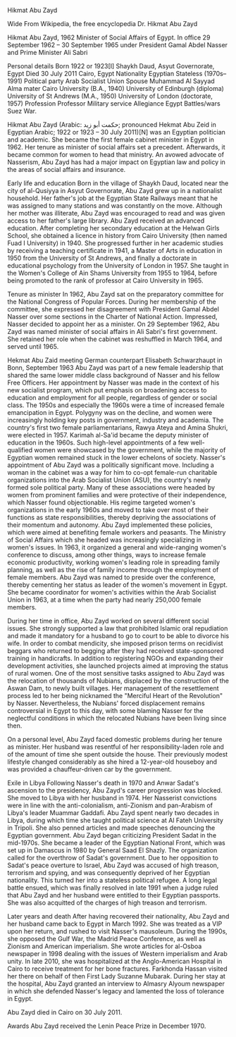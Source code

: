 Hikmat Abu Zayd

Wide From Wikipedia, the free encyclopedia Dr. Hikmat Abu Zayd

Hikmat Abu Zayd, 1962 Minister of Social Affairs of Egypt.
In office 29 September 1962 – 30 September 1965
under President Gamal Abdel Nasser 
and Prime Minister Ali Sabri


Personal details Born 1922 or 1923\[I\]
Shaykh Daud, Asyut Governorate, Egypt Died 30 July 2011 Cairo, Egypt
Nationality Egyptian Stateless (1970s–1991) Political party Arab
Socialist Union Spouse Muhammad Al Sayyad Alma mater Cairo University
(B.A., 1940) University of Edinburgh (diploma) University of St Andrews
(M.A., 1950) University of London (doctorate, 1957) Profession Professor
Military service Allegiance Egypt Battles/wars Suez War.

Hikmat Abu Zayd
(Arabic: حكمت أبو زيد; pronounced Hekmat Abu Zeid in Egyptian Arabic;
1922 or 1923 – 30 July 2011)\[N\] was an Egyptian politician and
academic. She became the first female cabinet minister in Egypt in 1962.
Her tenure as minister of social affairs set a precedent. Afterwards, it
became common for women to head that ministry. An avowed advocate of
Nasserism, Abu Zayd has had a major impact on Egyptian law and policy in
the areas of social affairs and insurance.

Early life and education Born in the village of Shaykh Daud, located
near the city of al-Qusiyya in Asyut Governorate, Abu Zayd grew up in a
nationalist household. Her father's job at the Egyptian State Railways
meant that he was assigned to many stations and was constantly on the
move. Although her mother was illiterate, Abu Zayd was encouraged to
read and was given access to her father's large library. Abu Zayd
received an advanced education. After completing her secondary education
at the Helwan Girls School, she obtained a licence in history from Cairo
University (then named Fuad I University) in 1940. She progressed
further in her academic studies by receiving a teaching certificate in
1941, a Master of Arts in education in 1950 from the University of St
Andrews, and finally a doctorate in educational psychology from the
University of London in 1957. She taught in the Women's College of Ain
Shams University from 1955 to 1964, before being promoted to the rank of
professor at Cairo University in 1965.

Tenure as minister In 1962, Abu Zayd sat on the preparatory committee
for the National Congress of Popular Forces. During her membership of
the committee, she expressed her disagreement with President Gamal Abdel
Nasser over some sections in the Charter of National Action. Impressed,
Nasser decided to appoint her as a minister. On 29 September 1962, Abu
Zayd was named minister of social affairs in Ali Sabri's first
government. She retained her role when the cabinet was reshuffled in
March 1964, and served until 1965.

Hekmat Abu Zaid meeting German counterpart Elisabeth Schwarzhaupt in
Bonn, September 1963 Abu Zayd was part of a new female leadership that
shared the same lower middle class background of Nasser and his fellow
Free Officers. Her appointment by Nasser was made in the context of his
new socialist program, which put emphasis on broadening access to
education and employment for all people, regardless of gender or social
class. The 1950s and especially the 1960s were a time of increased
female emancipation in Egypt. Polygyny was on the decline, and women
were increasingly holding key posts in government, industry and
academia. The country's first two female parliamentarians, Rawya Ateya
and Amina Shukri, were elected in 1957. Karimah al-Sa'id became the
deputy minister of education in the 1960s. Such high-level appointments
of a few well-qualified women were showcased by the government, while
the majority of Egyptian women remained stuck in the lower echelons of
society. Nasser's appointment of Abu Zayd was a politically significant
move. Including a woman in the cabinet was a way for him to co-opt
female-run charitable organizations into the Arab Socialist Union (ASU),
the country's newly formed sole political party. Many of these
associations were headed by women from prominent families and were
protective of their independence, which Nasser found objectionable. His
regime targeted women's organizations in the early 1960s and moved to
take over most of their functions as state responsibilities, thereby
depriving the associations of their momentum and autonomy. Abu Zayd
implemented these policies, which were aimed at benefiting female
workers and peasants. The Ministry of Social Affairs which she headed
was increasingly specializing in women's issues. In 1963, it organized a
general and wide-ranging women's conference to discuss, among other
things, ways to increase female economic productivity, working women's
leading role in spreading family planning, as well as the rise of family
income through the employment of female members. Abu Zayd was named to
preside over the conference, thereby cementing her status as leader of
the women's movement in Egypt. She became coordinator for women's
activities within the Arab Socialist Union in 1963, at a time when the
party had nearly 250,000 female members.

During her time in office, Abu Zayd worked on several different social
issues. She strongly supported a law that prohibited Islamic oral
repudiation and made it mandatory for a husband to go to court to be
able to divorce his wife. In order to combat mendicity, she imposed
prison terms on recidivist beggars who returned to begging after they
had received state-sponsored training in handicrafts. In addition to
registering NGOs and expanding their development activities, she
launched projects aimed at improving the status of rural women. One of
the most sensitive tasks assigned to Abu Zayd was the relocation of
thousands of Nubians, displaced by the construction of the Aswan Dam, to
newly built villages. Her management of the resettlement process led to
her being nicknamed the "Merciful Heart of the Revolution" by Nasser.
Nevertheless, the Nubians' forced displacement remains controversial in
Egypt to this day, with some blaming Nasser for the neglectful
conditions in which the relocated Nubians have been living since then.

On a personal level, Abu Zayd faced domestic problems during her tenure
as minister. Her husband was resentful of her responsibility-laden role
and of the amount of time she spent outside the house. Their previously
modest lifestyle changed considerably as she hired a 12-year-old
houseboy and was provided a chauffeur-driven car by the government.

Exile in Libya Following Nasser's death in 1970 and Anwar Sadat's
ascension to the presidency, Abu Zayd's career progression was blocked.
She moved to Libya with her husband in 1974. Her Nasserist convictions
were in line with the anti-colonialism, anti-Zionism and pan-Arabism of
Libya's leader Muammar Gaddafi. Abu Zayd spent nearly two decades in
Libya, during which time she taught political science at Al Fateh
University in Tripoli. She also penned articles and made speeches
denouncing the Egyptian government. Abu Zayd began criticizing President
Sadat in the mid-1970s. She became a leader of the Egyptian National
Front, which was set up in Damascus in 1980 by General Saad El Shazly.
The organization called for the overthrow of Sadat's government. Due to
her opposition to Sadat's peace overture to Israel, Abu Zayd was accused
of high treason, terrorism and spying, and was consequently deprived of
her Egyptian nationality. This turned her into a stateless political
refugee. A long legal battle ensued, which was finally resolved in late
1991 when a judge ruled that Abu Zayd and her husband were entitled to
their Egyptian passports. She was also acquitted of the charges of high
treason and terrorism.

Later years and death After having recovered their nationality, Abu Zayd
and her husband came back to Egypt in March 1992. She was treated as a
VIP upon her return, and rushed to visit Nasser's mausoleum. During the
1990s, she opposed the Gulf War, the Madrid Peace Conference, as well as
Zionism and American imperialism. She wrote articles for al-Osboa
newspaper in 1998 dealing with the issues of Western imperialism and
Arab unity. In late 2010, she was hospitalized at the Anglo-American
Hospital in Cairo to receive treatment for her bone fractures. Farkhonda
Hassan visited her there on behalf of then First Lady Suzanne Mubarak.
During her stay at the hospital, Abu Zayd granted an interview to
Almasry Alyoum newspaper in which she defended Nasser's legacy and
lamented the loss of tolerance in Egypt.

Abu Zayd died in Cairo on 30 July 2011.

Awards Abu Zayd received the Lenin Peace Prize in December 1970.
